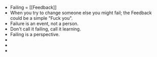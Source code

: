 - Failing = [[Feedback]]
- When you try to change someone else you might fail; the Feedback could be a simple "Fuck you".
- Failure is an event, not a person.
- Don't call it failing, call it learning.
- Failing is a perspective.
-
-
-